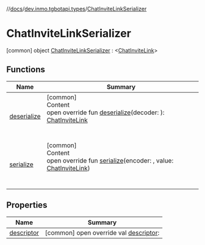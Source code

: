 //[docs](../../../index.md)/[dev.inmo.tgbotapi.types](../index.md)/[ChatInviteLinkSerializer](index.md)



# ChatInviteLinkSerializer  
 [common] object [ChatInviteLinkSerializer](index.md) : <[ChatInviteLink](../-chat-invite-link/index.md)>    


## Functions  
  
|  Name |  Summary | 
|---|---|
| <a name="dev.inmo.tgbotapi.types/ChatInviteLinkSerializer/deserialize/#kotlinx.serialization.encoding.Decoder/PointingToDeclaration/"></a>[deserialize](deserialize.md)| <a name="dev.inmo.tgbotapi.types/ChatInviteLinkSerializer/deserialize/#kotlinx.serialization.encoding.Decoder/PointingToDeclaration/"></a>[common]  <br>Content  <br>open override fun [deserialize](deserialize.md)(decoder: ): [ChatInviteLink](../-chat-invite-link/index.md)  <br><br><br>|
| <a name="dev.inmo.tgbotapi.types/ChatInviteLinkSerializer/serialize/#kotlinx.serialization.encoding.Encoder#dev.inmo.tgbotapi.types.ChatInviteLink/PointingToDeclaration/"></a>[serialize](serialize.md)| <a name="dev.inmo.tgbotapi.types/ChatInviteLinkSerializer/serialize/#kotlinx.serialization.encoding.Encoder#dev.inmo.tgbotapi.types.ChatInviteLink/PointingToDeclaration/"></a>[common]  <br>Content  <br>open override fun [serialize](serialize.md)(encoder: , value: [ChatInviteLink](../-chat-invite-link/index.md))  <br><br><br>|


## Properties  
  
|  Name |  Summary | 
|---|---|
| <a name="dev.inmo.tgbotapi.types/ChatInviteLinkSerializer/descriptor/#/PointingToDeclaration/"></a>[descriptor](descriptor.md)| <a name="dev.inmo.tgbotapi.types/ChatInviteLinkSerializer/descriptor/#/PointingToDeclaration/"></a> [common] open override val [descriptor](descriptor.md):    <br>|

